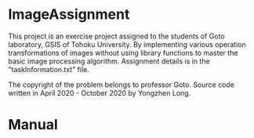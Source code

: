 # ImageAssignment

This project is an exercise project assigned to the students of Goto laboratory, GSIS of Tohoku University. 
By implementing various operation transformations of images without using library functions to master the basic image processing algorithm.
Assignment details is in the "taskInformation.txt" file.

The copyright of the problem belongs to professor Goto.
Source code written in April 2020 - October 2020 by Yongzhen Long.

# Manual
